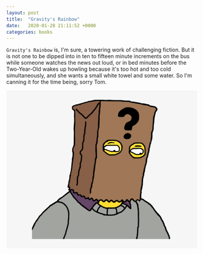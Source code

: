 ```yaml
---
layout: post
title:  "Gravity's Rainbow"
date:   2020-01-28 21:11:52 +0000
categories: books
---
```


`Gravity's Rainbow` is, I'm sure, a towering work of challenging fiction. But it is not one to be dipped into in ten to fifteen minute increments on the bus while someone watches the news out loud, or in bed minutes before the Two-Year-Old wakes up howling because it's too hot and too cold simultaneously, and she wants a small white towel and some water. So I'm canning it for the time being, sorry Tom.

![Simpsons Thoman Pynchon with the question mark bag](/assets/img/pynchon.png)
